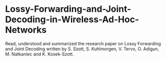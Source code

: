 # Lossy-Forwarding-and-Joint-Decoding-in-Wireless-Ad-Hoc-Networks
Read, understood and summarized the research paper on Lossy Forwarding and Joint Decoding written by S. Szott, S. Kuhlmorgen, V. Tervo, O. Adigun, M. Natkaniec and K. Kosek-Szott.
